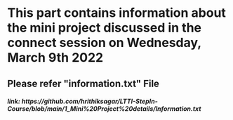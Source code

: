 <h1> This part contains information about the mini project discussed in the connect session on Wednesday, March 9th 2022
<br> <h2> Please refer "information.txt" File
<h5>link: https://github.com/hrithiksagar/LTTI-StepIn-Course/blob/main/1_Mini%20Project%20details/Information.txt
